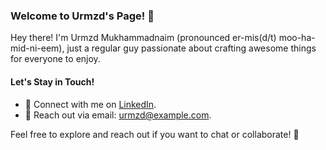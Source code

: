 ### Welcome to Urmzd's Page! 👋

Hey there! I'm Urmzd Mukhammadnaim (pronounced er-mis(d/t) moo-ha-mid-ni-eem), just a regular guy passionate about crafting awesome things for everyone to enjoy.

#### Let's Stay in Touch!

- 💼 Connect with me on [LinkedIn](https://www.linkedin.com/in/urmzd).
- 📧 Reach out via email: [urmzd@example.com](mailto:urmzd@dal.ca).

Feel free to explore and reach out if you want to chat or collaborate! 🚀

